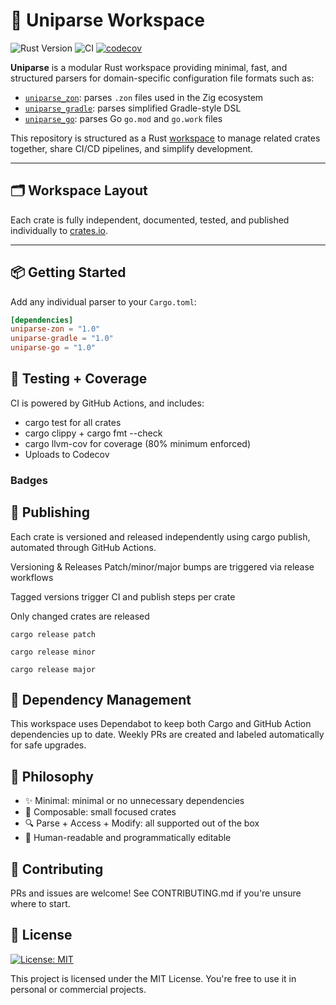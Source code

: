 # 🧩 Uniparse Workspace

![Rust Version](https://img.shields.io/badge/rust-stable-blue.svg)
![CI](https://github.com/pixelacme/uniparse/actions/workflows/ci.yml/badge.svg)
[![codecov](https://codecov.io/gh/pixelacme/uniparse/branch/main/graph/badge.svg)](https://codecov.io/gh/pixelacme/uniparse)

**Uniparse** is a modular Rust workspace providing minimal, fast, and structured parsers for domain-specific configuration file formats such as:

- [`uniparse_zon`](./uniparse_zon): parses `.zon` files used in the Zig ecosystem
- [`uniparse_gradle`](./uniparse_gradle): parses simplified Gradle-style DSL
- [`uniparse_go`](./uniparse_god): parses Go `go.mod` and `go.work` files

This repository is structured as a Rust [workspace](https://doc.rust-lang.org/book/ch14-03-cargo-workspaces.html) to manage related crates together, share CI/CD pipelines, and simplify development.

---

## 🗂 Workspace Layout

Each crate is fully independent, documented, tested, and published individually to [crates.io](https://crates.io).

---

## 📦 Getting Started

Add any individual parser to your `Cargo.toml`:

```toml
[dependencies]
uniparse-zon = "1.0"
uniparse-gradle = "1.0"
uniparse-go = "1.0"
```

## 🧪 Testing + Coverage

CI is powered by GitHub Actions, and includes:
- cargo test for all crates
- cargo clippy + cargo fmt --check
- cargo llvm-cov for coverage (80% minimum enforced)
- Uploads to Codecov

### Badges

## 🚀 Publishing

Each crate is versioned and released independently using cargo publish, automated through GitHub Actions.

Versioning & Releases
Patch/minor/major bumps are triggered via release workflows

Tagged versions trigger CI and publish steps per crate

Only changed crates are released

```
cargo release patch

cargo release minor

cargo release major
```

## 🔄 Dependency Management
This workspace uses Dependabot to keep both Cargo and GitHub Action dependencies up to date. Weekly PRs are created and labeled automatically for safe upgrades.

## 🧠 Philosophy
- ✨ Minimal: minimal or no unnecessary dependencies
- 🧩 Composable: small focused crates
- 🔍 Parse + Access + Modify: all supported out of the box
- 💬 Human-readable and programmatically editable

## 🙌 Contributing
PRs and issues are welcome! See CONTRIBUTING.md if you're unsure where to start.

## 🪪 License

[![License: MIT](https://img.shields.io/badge/License-MIT-yellow.svg)](./LICENSE)

This project is licensed under the MIT License. You're free to use it in personal or commercial projects.